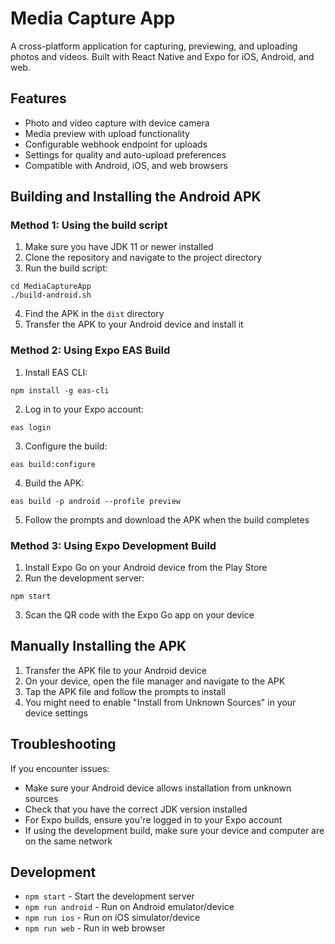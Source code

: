 # Media Capture App

A cross-platform application for capturing, previewing, and uploading photos and videos. Built with React Native and Expo for iOS, Android, and web.

## Features

- Photo and video capture with device camera
- Media preview with upload functionality
- Configurable webhook endpoint for uploads
- Settings for quality and auto-upload preferences
- Compatible with Android, iOS, and web browsers

## Building and Installing the Android APK

### Method 1: Using the build script

1. Make sure you have JDK 11 or newer installed
2. Clone the repository and navigate to the project directory
3. Run the build script:
```
cd MediaCaptureApp
./build-android.sh
```
4. Find the APK in the `dist` directory
5. Transfer the APK to your Android device and install it

### Method 2: Using Expo EAS Build

1. Install EAS CLI:
```
npm install -g eas-cli
```

2. Log in to your Expo account:
```
eas login
```

3. Configure the build:
```
eas build:configure
```

4. Build the APK:
```
eas build -p android --profile preview
```

5. Follow the prompts and download the APK when the build completes

### Method 3: Using Expo Development Build

1. Install Expo Go on your Android device from the Play Store
2. Run the development server:
```
npm start
```
3. Scan the QR code with the Expo Go app on your device

## Manually Installing the APK

1. Transfer the APK file to your Android device
2. On your device, open the file manager and navigate to the APK
3. Tap the APK file and follow the prompts to install
4. You might need to enable "Install from Unknown Sources" in your device settings

## Troubleshooting

If you encounter issues:

- Make sure your Android device allows installation from unknown sources
- Check that you have the correct JDK version installed
- For Expo builds, ensure you're logged in to your Expo account
- If using the development build, make sure your device and computer are on the same network

## Development

- `npm start` - Start the development server
- `npm run android` - Run on Android emulator/device
- `npm run ios` - Run on iOS simulator/device
- `npm run web` - Run in web browser